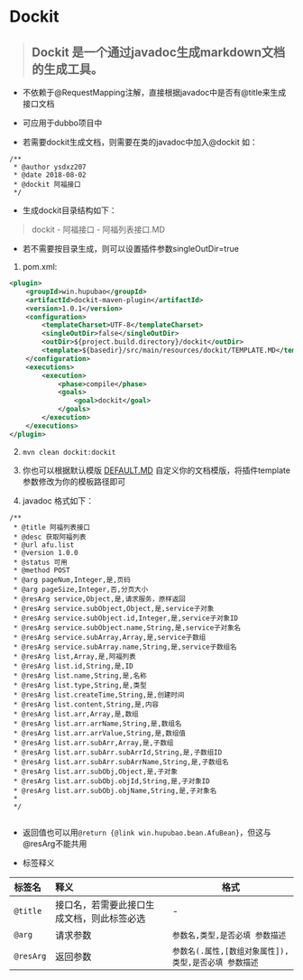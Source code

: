 # Dockit

> ## Dockit 是一个通过javadoc生成markdown文档的生成工具。

- 不依赖于@RequestMapping注解，直接根据javadoc中是否有@title来生成接口文档

- 可应用于dubbo项目中

- 若需要dockit生成文档，则需要在类的javadoc中加入@dockit
如：
```
/**
 * @author ysdxz207
 * @date 2018-08-02
 * @dockit 阿福接口
 */
```

- 生成dockit目录结构如下：

> dockit - 阿福接口 - 阿福列表接口.MD

- 若不需要按目录生成，则可以设置插件参数singleOutDir=true


1. pom.xml:

```xml
<plugin>
    <groupId>win.hupubao</groupId>
    <artifactId>dockit-maven-plugin</artifactId>
    <version>1.0.1</version>
    <configuration>
        <templateCharset>UTF-8</templateCharset>
        <singleOutDir>false</singleOutDir>
        <outDir>${project.build.directory}/dockit</outDir>
        <template>${basedir}/src/main/resources/dockit/TEMPLATE.MD</template>
    </configuration>
    <executions>
        <execution>
            <phase>compile</phase>
            <goals>
                <goal>dockit</goal>
            </goals>
        </execution>
    </executions>
</plugin>

```

2. `mvn clean dockit:dockit`

3. 你也可以根据默认模版 [DEFAULT.MD](https://github.com/ysdxz207/dockit/blob/master/src/main/resources/template/DEFAULT.MD)
自定义你的文档模版，将插件template参数修改为你的模板路径即可

4. javadoc 格式如下：

```
/**
 * @title 阿福列表接口
 * @desc 获取阿福列表
 * @url afu.list
 * @version 1.0.0
 * @status 可用
 * @method POST
 * @arg pageNum,Integer,是,页码
 * @arg pageSize,Integer,否,分页大小
 * @resArg service,Object,是,请求服务，原样返回
 * @resArg service.subObject,Object,是,service子对象
 * @resArg service.subObject.id,Integer,是,service子对象ID
 * @resArg service.subObject.name,String,是,service子对象名
 * @resArg service.subArray,Array,是,service子数组
 * @resArg service.subArray.name,String,是,service子数组名
 * @resArg list,Array,是,阿福列表
 * @resArg list.id,String,是,ID
 * @resArg list.name,String,是,名称
 * @resArg list.type,String,是,类型
 * @resArg list.createTime,String,是,创建时间
 * @resArg list.content,String,是,内容
 * @resArg list.arr,Array,是,数组
 * @resArg list.arr.arrName,String,是,数组名
 * @resArg list.arr.arrValue,String,是,数组值
 * @resArg list.arr.subArr,Array,是,子数组
 * @resArg list.arr.subArr.subArrId,String,是,子数组ID
 * @resArg list.arr.subArr.subArrName,String,是,子数组名
 * @resArg list.arr.subObj,Object,是,子对象
 * @resArg list.arr.subObj.objId,String,是,子对象ID
 * @resArg list.arr.subObj.objName,String,是,子对象名
 *
 */
 
 ```
 
 - 返回值也可以用`@return {@link win.hupubao.bean.AfuBean}`，但这与@resArg不能共用
 
 - 标签释义
 
 |标签名|释义|格式|
 |:----    |:---|-----   |
 |`@title` |接口名，若需要此接口生成文档，则此标签必选| - |
 |`@arg` |请求参数| `参数名,类型,是否必填 参数描述`|
 |`@resArg` |返回参数| `参数名(.属性,[数组对象属性]),类型,是否必填 参数描述`|
 
 